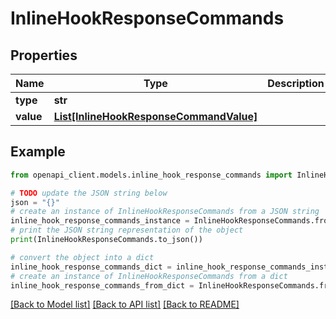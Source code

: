 # InlineHookResponseCommands


## Properties

Name | Type | Description | Notes
------------ | ------------- | ------------- | -------------
**type** | **str** |  | [optional] 
**value** | [**List[InlineHookResponseCommandValue]**](InlineHookResponseCommandValue.md) |  | [optional] 

## Example

```python
from openapi_client.models.inline_hook_response_commands import InlineHookResponseCommands

# TODO update the JSON string below
json = "{}"
# create an instance of InlineHookResponseCommands from a JSON string
inline_hook_response_commands_instance = InlineHookResponseCommands.from_json(json)
# print the JSON string representation of the object
print(InlineHookResponseCommands.to_json())

# convert the object into a dict
inline_hook_response_commands_dict = inline_hook_response_commands_instance.to_dict()
# create an instance of InlineHookResponseCommands from a dict
inline_hook_response_commands_from_dict = InlineHookResponseCommands.from_dict(inline_hook_response_commands_dict)
```
[[Back to Model list]](../README.md#documentation-for-models) [[Back to API list]](../README.md#documentation-for-api-endpoints) [[Back to README]](../README.md)


